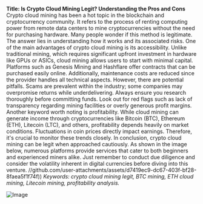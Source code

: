 **Title: Is Crypto Cloud Mining Legit? Understanding the Pros and Cons**
Crypto cloud mining has been a hot topic in the blockchain and cryptocurrency community. It refers to the process of renting computing power from remote data centers to mine cryptocurrencies without the need for purchasing hardware. Many people wonder if this method is legitimate. The answer lies in understanding how it works and its associated risks.
One of the main advantages of crypto cloud mining is its accessibility. Unlike traditional mining, which requires significant upfront investment in hardware like GPUs or ASICs, cloud mining allows users to start with minimal capital. Platforms such as Genesis Mining and Hashflare offer contracts that can be purchased easily online. Additionally, maintenance costs are reduced since the provider handles all technical aspects.
However, there are potential pitfalls. Scams are prevalent within the industry; some companies may overpromise returns while underdelivering. Always ensure you research thoroughly before committing funds. Look out for red flags such as lack of transparency regarding mining facilities or overly generous profit margins.
Another keyword worth noting is profitability. While cloud mining can generate income through cryptocurrencies like Bitcoin (BTC), Ethereum (ETH), Litecoin (LTC), and others, profitability depends heavily on market conditions. Fluctuations in coin prices directly impact earnings. Therefore, it's crucial to monitor these trends closely.
In conclusion, crypto cloud mining can be legit when approached cautiously. As shown in the image below, numerous platforms provide services that cater to both beginners and experienced miners alike. Just remember to conduct due diligence and consider the volatility inherent in digital currencies before diving into this venture. 
 //github.com/user-attachments/assets/d7419ec9-dc67-403f-bf28-8faea5f1f74f))
*Keywords: crypto cloud mining legit, BTC mining, ETH cloud mining, Litecoin mining, profitability analysis.*

![Image](https://github.com/user-attachments/assets/4a25d116-2220-4385-b08e-f287af8fcbc4)
